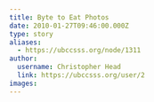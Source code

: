 ```yaml
---
title: Byte to Eat Photos 
date: 2010-01-27T09:46:00.000Z
type: story
aliases:
  - https://ubccsss.org/node/1311
author:
  username: Christopher Head
  link: https://ubccsss.org/user/2
images:
---
```


